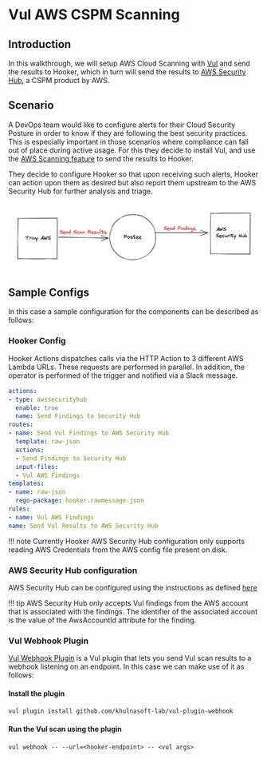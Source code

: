 # Vul AWS CSPM Scanning

## Introduction
In this walkthrough, we will setup AWS Cloud Scanning with [Vul](https://github.com/khulnasoft-lab/vul) and send the results to Hooker, which in turn will send the results to [AWS Security Hub](https://aws.amazon.com/security-hub/), a CSPM product by AWS.

## Scenario
A DevOps team would like to configure alerts for their Cloud Security Posture in order to know if they are following the best security practices. This is especially important in those scenarios where compliance can fall out of place during active usage. For this they decide to install Vul, and use the [AWS Scanning feature](https://www.youtube.com/watch?v=XGfr-9CawV0) to send the results to Hooker.

They decide to configure Hooker so that upon receiving such alerts, Hooker can action upon them as desired but also report them upstream to the AWS Security Hub for further analysis and triage.

![img.png](assets/vul-aws-hooker.png)

## Sample Configs
In this case a sample configuration for the components can be described as follows:

### Hooker Config

Hooker Actions dispatches calls via the HTTP Action to 3 different AWS Lambda URLs. These requests are performed in parallel. In addition, the operator is performed of the trigger and notified via a Slack message.

```yaml
actions:
- type: awssecurityhub
  enable: true
  name: Send Findings to Security Hub
routes:
- name: Send Vul Findings to AWS Security Hub
  template: raw-json
  actions:
  - Send Findings to Security Hub
  input-files:
  - Vul AWS Findings
templates:
- name: raw-json
  rego-package: hooker.rawmessage.json
rules:
- name: Vul AWS Findings
name: Send Vul Results to AWS Security Hub
```

!!! note
    Currently Hooker AWS Security Hub configuration only supports reading AWS Credentials from the AWS config file present on disk.

### AWS Security Hub configuration
AWS Security Hub can be configured using the instructions as defined [here](https://docs.aws.amazon.com/securityhub/latest/userguide/securityhub-settingup.html)

!!! tip
    AWS Security Hub only accepts Vul findings from the AWS account that is associated with the findings. The identifier of the associated account is the value of the AwsAccountId attribute for the finding.

### Vul Webhook Plugin
[Vul Webhook Plugin](https://github.com/khulnasoft-lab/vul-plugin-webhook) is a Vul plugin that lets you send Vul scan results to a webhook listening on an endpoint. In this case we can make use of it as follows:

#### Install the plugin
```shell
vul plugin install github.com/khulnasoft-lab/vul-plugin-webhook
```

#### Run the Vul scan using the plugin
```shell
vul webhook -- --url=<hooker-endpoint> -- <vul args>
```